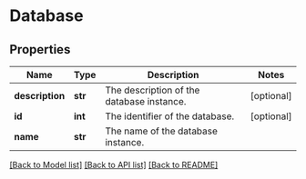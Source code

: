 # Database

## Properties
Name | Type | Description | Notes
------------ | ------------- | ------------- | -------------
**description** | **str** | The description of the database instance. | [optional] 
**id** | **int** | The identifier of the database. | [optional] 
**name** | **str** | The name of the database instance. | 

[[Back to Model list]](../README.md#documentation-for-models) [[Back to API list]](../README.md#documentation-for-api-endpoints) [[Back to README]](../README.md)


